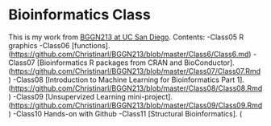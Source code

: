 # Bioinformatics Class
This is my work from [BGGN213 at UC San Diego](https://bioboot.github.io/bggn213_F19/).
Contents:
-Class05 R graphics
-Class06 [functions].(https://github.com/Christinarl/BGGN213/blob/master/Class6/Class6.md)
-Class07 [Bioinformatics R packages from CRAN and BioConductor]. (https://github.com/Christinarl/BGGN213/blob/master/Class07/Class07.Rmd)
-Class08 [Introduction to Machine Learning for Bioinformatics Part 1]. (https://github.com/Christinarl/BGGN213/blob/master/Class08/Class08.Rmd)
-Class09 [Unsupervized Learning mini-project]. (https://github.com/Christinarl/BGGN213/blob/master/Class09/Class09.Rmd)
-Class10 Hands-on with Github
-Class11 [Structural Bioinformatics]. (

